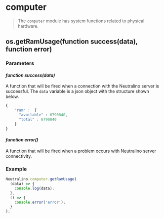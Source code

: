# computer

> The `computer` module has system functions related to physical hardware.

## os.getRamUsage(function success(data), function error)

### Parameters


#### *function success(data)*

A function that will be fired when a connection with the Neutralino server is successful. The `data` variable is a json object with the structure shown below. 

```js
{
    "ram" :  {
      "available" : 6790840,
      "total" : 6790840
    }
}
```


#### *function error()*

A function that will be fired when a problem occurs with Neutralino server connectivity. 



### Example

```js
Neutralino.computer.getRamUsage( 
  (data) => {
    console.log(data);
  },
  () => {
    console.error('error');
  }
);
